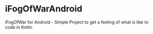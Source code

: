 # iFogOfWarAndroid
iFogOfWar for Android - Simple Project to get a feeling of what is like to code in Kotlin

